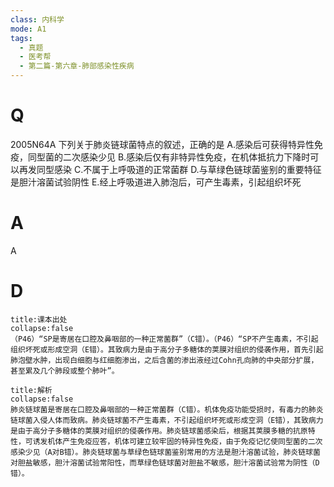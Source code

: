```yaml
---
class: 内科学
mode: A1
tags:
  - 真题
  - 医考帮
  - 第二篇-第六章-肺部感染性疾病
---
```


# Q
2005N64A 下列关于肺炎链球菌特点的叙述，正确的是
A.感染后可获得特异性免疫，同型菌的二次感染少见
B.感染后仅有非特异性免疫，在机体抵抗力下降时可以再发同型感染
C.不属于上呼吸道的正常菌群
D.与草绿色链球菌鉴别的重要特征是胆汁溶菌试验阴性
E.经上呼吸道进入肺泡后，可产生毒素，引起组织坏死

# A
A
# D
```ad-note
title:课本出处
collapse:false
（P46）“SP是寄居在口腔及鼻咽部的一种正常菌群”（C错）。（P46）“SP不产生毒素，不引起组织坏死或形成空洞（E错）。其致病力是由于高分子多糖体的荚膜对组织的侵袭作用，首先引起肺泡壁水肿，出现白细胞与红细胞渗出，之后含菌的渗出液经过Cohn孔向肺的中央部分扩展，甚至累及几个肺段或整个肺叶”。
```

```ad-summary
title:解析
collapse:false
肺炎链球菌是寄居在口腔及鼻咽部的一种正常菌群（C错）。机体免疫功能受损时，有毒力的肺炎链球菌入侵人体而致病。肺炎链球菌不产生毒素，不引起组织坏死或形成空洞（E错），其致病力是由于高分子多糖体的荚膜对组织的侵袭作用。肺炎链球菌感染后，根据其荚膜多糖的抗原特性，可诱发机体产生免疫应答，机体可建立较牢固的特异性免疫，由于免疫记忆使同型菌的二次感染少见（A对B错）。肺炎链球菌与草绿色链球菌鉴别常用的方法是胆汁溶菌试验，肺炎链球菌对胆盐敏感，胆汁溶菌试验常阳性，而草绿色链球菌对胆盐不敏感，胆汁溶菌试验常为阴性（D错）。
```

